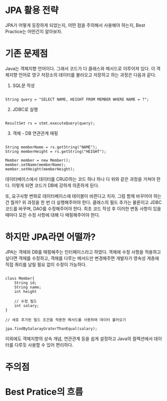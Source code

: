 # JPA 활용 전략

JPA가 어떻게 등장하게 되었는지, 어떤 점을 주의해서 사용해야 하는지, Best Practice는 어떤건지 알아보자.

# 기존 문제점 

Java는 객체지향 언어이다. 그래서 코드가 다 클래스와 메서드로 이루어져 있다. 
이 객체지향 언어로 영구 저장소의 데이터를 불러오고 저장하고 하는 과정은 다음과 같다. 

1. SQL문 작성

```

String query = "SELECT NAME, HEIGHT FROM MEMBER WHERE NAME = ?";

```

2. JDBC로 실행

```

ResultSet rs = stmt.executeQuery(query);

```

3. 객체 - DB 연관관계 매핑

```

String memberName = rs.getString("NAME");
String memberHeight = rs.getString("HEIGHT");

Member member = new Member();
member.setName(memberName);
member.setHeight(memberHeight);

```

데이터베이스에서 데이터를 CRUD하는 코드 하나 하나 다 위와 같은 과정을 거쳐야 한다.
이렇게 되면 코드가 DB에 강하게 의존하게 된다. 

또, 요구사항 변화로 데이터베이스에 테이블이 바뀐다고 치자. 그럼 함께 바꾸어야 하는건 뭘까?
위 과정을 한 번 더 실행해주어야 한다. 클래스의 필드 추가는 물론이고 JDBC 코드를 바꾸며, DAO를 수정해주어야 한다.
최초 코드 작성 후 이러한 변동 사항이 있을 때마다 모든 수정 사항에 대해 다 매핑해주어야 한다. 

# 하지만 JPA라면 어떨까?

JPA는 객체와 DB를 매핑해주는 인터페이스라고 하였다.
객체에 수정 사항을 적용하고 싶다면 객체를 수정하고, 객체를 다루는 메서드만 변경해주면 개발자가 영속성 게층에 직접 쿼리를 날릴 필요 없이 수정이 가능하다.

```

class Member{
    String id;
    String name;
    int height

    // 수정 필드
    int salary;
}

// 새로 추가된 필드 조건을 적용한 메서드를 사용하여 데이터 불러오기

jpa.findBySalarayGraterThanEqual(salary);

```

이외에도 객체지향의 상속 개념, 연관관계 등을 쉽게 설정하고 Java의 컬렉션에서 데이터를 다루듯 사용할 수 있어 편리하다.

# 주의점

# Best Pratice의 흐름